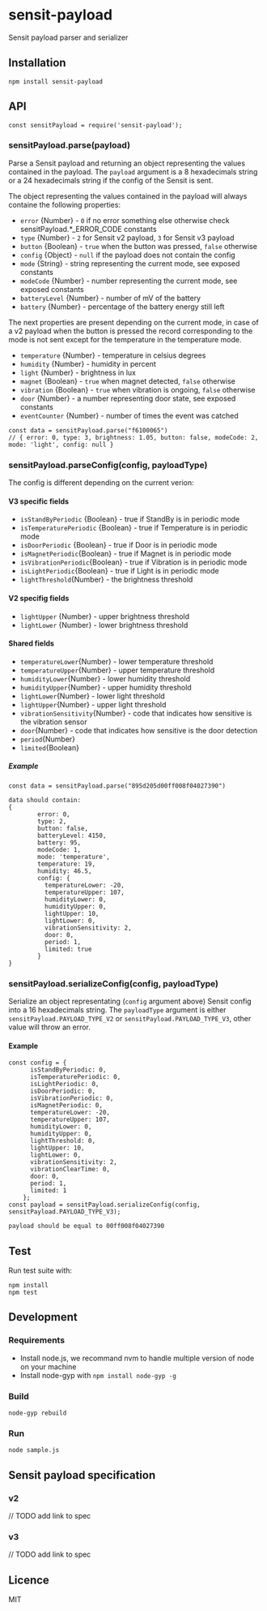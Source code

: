 # sensit-payload

Sensit payload parser and serializer

## Installation

```
npm install sensit-payload
```

## API

```
const sensitPayload = require('sensit-payload');
```

### sensitPayload.parse(payload)

Parse a Sensit payload and returning an object representing the values contained in the payload. The `payload` argument is a 8 hexadecimals string or a 24 hexadecimals string if the config of the Sensit is sent.

The object representing the values contained in the payload will always containe the following properties:

- `error` {Number} - `0` if no error something else otherwise check sensitPayload.*_ERROR_CODE constants
- `type` {Number} - `2` for Sensit v2 payload, `3` for Sensit v3 payload
- `button` {Boolean} - `true` when the button was pressed, `false` otherwise
- `config` {Object} - `null` if the payload does not contain the config
- `mode` {String} - string representing the current mode, see exposed constants
- `modeCode` {Number} - number representing the current mode, see exposed constants
- `batteryLevel` {Number} - number of mV of the battery
- `battery` {Number} - percentage of the battery energy still left


The next properties are present depending on the current mode, in case of a v2 payload when the button is pressed the record corresponding to the mode is not sent except for the temperature in the temperature mode.

- `temperature` {Number} - temperature in celsius degrees
- `humidity` {Number} - humidity in percent
- `light` {Number} - brightness in lux
- `magnet` {Boolean} - `true` when magnet detected, `false` otherwise
- `vibration` {Boolean} - `true` when vibration is ongoing, `false` otherwise
- `door` {Number} - a number representing door state, see exposed constants
- `eventCounter` {Number} - number of times the event was catched

```
const data = sensitPayload.parse("f6100065")
// { error: 0, type: 3, brightness: 1.05, button: false, modeCode: 2, mode: 'light', config: null }
```

### sensitPayload.parseConfig(config, payloadType)
The config is different depending on the current verion:

#### V3 specific fields
- `isStandByPeriodic` {Boolean} - true if StandBy is in periodic mode
- `isTemperaturePeriodic` {Boolean} - true if Temperature is in periodic mode
- `isDoorPeriodic` {Boolean} - true if Door is in periodic mode
- `isMagnetPeriodic`{Boolean} - true if Magnet is in periodic mode
- `isVibrationPeriodic`{Boolean} - true if Vibration is in periodic mode
- `isLightPeriodic`{Boolean} - true if Light is in periodic mode
- `lightThreshold`{Number} - the brightness threshold



#### V2 specifig fields

- `lightUpper` {Number} - upper brightness threshold
- `lightLower` {Number} - lower brightness threshold

#### Shared fields
- `temperatureLower`{Number} - lower temperature threshold
- `temperatureUpper`{Number} - upper temperature threshold
- `humidityLower`{Number} - lower humidity threshold
- `humidityUpper`{Number} - upper humidity threshold
- `lightLower`{Number} - lower light threshold
- `lightUpper`{Number} - upper light threshold
- `vibrationSensitivity`{Number} - code that indicates how sensitive is the vibration sensor
- `door`{Number} - code that indicates how sensitive is the door detection
- `period`{Number}
- `limited`{Boolean}

##### Example
```
const data = sensitPayload.parse("895d205d00ff008f04027390")

data should contain:
{
        error: 0,
        type: 2,
        button: false,
        batteryLevel: 4150,
        battery: 95,
        modeCode: 1,
        mode: 'temperature',
        temperature: 19,
        humidity: 46.5,
        config: {
          temperatureLower: -20,
          temperatureUpper: 107,
          humidityLower: 0,
          humidityUpper: 0,
          lightUpper: 10,
          lightLower: 0,
          vibrationSensitivity: 2,
          door: 0,
          period: 1,
          limited: true
        }
}
```
### sensitPayload.serializeConfig(config, payloadType)

Serialize an object representating (`config` argument above) Sensit config into a 16 hexadecimals string.
The `payloadType` argument is either `sensitPayload.PAYLOAD_TYPE_V2` or `sensitPayload.PAYLOAD_TYPE_V3`, other value will throw an error.

#### Example
```
const config = {
      isStandByPeriodic: 0,
      isTemperaturePeriodic: 0,
      isLightPeriodic: 0,
      isDoorPeriodic: 0,
      isVibrationPeriodic: 0,
      isMagnetPeriodic: 0,
      temperatureLower: -20,
      temperatureUpper: 107,
      humidityLower: 0,
      humidityUpper: 0,
      lightThreshold: 0,
      lightUpper: 10,
      lightLower: 0,
      vibrationSensitivity: 2,
      vibrationClearTime: 0,
      door: 0,
      period: 1,
      limited: 1
    };
const payload = sensitPayload.serializeConfig(config, sensitPayload.PAYLOAD_TYPE_V3);

payload should be equal to 00ff008f04027390

```

## Test

Run test suite with:

```
npm install
npm test
```

## Development

### Requirements

- Install node.js, we recommand nvm to handle multiple version of node on your machine
- Install node-gyp with `npm install node-gyp -g`

### Build

```
node-gyp rebuild
```

### Run

```
node sample.js
```

## Sensit payload specification

### v2

// TODO add link to spec

### v3

// TODO add link to spec

## Licence

MIT

